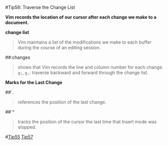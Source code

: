 #Tip56: Traverse the Change List  
  
**Vim records the location of our cursor after each change we make to a document.**  
  
**change list**  
>Vim maintains a list of the modifications we make to each buffer during the course of an editing session.  
  
##:changes  
>shows that Vim records the line and column number for each change.  
>`g;`, `g,`: traverse backward and forward through the change list.  
  
**Marks for the Last Change**  
  
##`.  
>references the position of the last change.  
  
##`^  
>tracks the position of the cursor the last time that Insert mode was stopped.  
  
#[Tip55](tip55.md) [Tip57](tip57.md)
